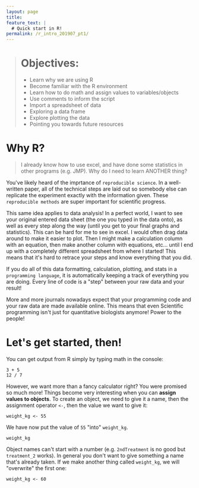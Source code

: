 ```yaml
---
layout: page
title:
feature_text: |
  # Quick start in R!
permalink: /r_intro_201907_pt1/
---
```

> # Objectives:
> * Learn why we are using R
> * Become familiar with the R environment
> * Learn how to do math and assign values to variables/objects
> * Use comments to inform the script
> * Import a spreadsheet of data
> * Exploring a data frame
> * Explore plotting the data
> * Pointing you towards future resources

# Why R?


>I already know how to use excel, and have done some statistics in other programs (e.g. JMP). Why do I need to learn ANOTHER thing?


You've likely heard of the imprtance of  `reproducible science`. In a well-written paper, all of the technical steps are laid out so somebody else can replicate the experiment exactly with the information given. These `reproducible methods` are super important for scientific progress.

This same idea applies to data analysis!  In a perfect world, I want to see your original entered data sheet (the one you typed in the data onto), as well as every step along the way (until you get to your final graphs and statistics). This can be hard for me to see in excel. I would often drag data around to make it easier to plot. Then I might make a calculation column with an equation, then make another column with equations, etc... until I end up with a completely different spreadsheet from where I started! This means that it's hard to retrace your steps and know everything that you did.

If you do all of this data formatting, calculation, plotting, and stats in a `programming language`, it is automatically keeping a track of everything you are doing. Every line of code is a "step" between your raw data and your result!

More and more journals nowadays expect that your programming code and your raw data are made available online. This means that even Scientific programming isn't just for quantitative biologists anymore! Power to the people!

# Let's get started, then!

You can get output from R simply by typing math in the console:

```
3 + 5  
12 / 7  
```

However, we want more than a fancy calculator right? You were promised so much more! Things become very interesting when you can **assign values to objects**. To create an object, we need to give it a name, then the assignment operator `<-`, then the value we want to give it:

```
weight_kg <- 55
```

We have now put the value of `55` "into" `weight_kg`.

```
weight_kg
```

Object names can't start with a number (e.g. `2ndTreatment` is no good but `treatment_2` works). In general you don't want to give something a name that's already taken. If we make another thing called `weight_kg`, we will "overwrite" the first one:

```
weight_kg <- 60
```
